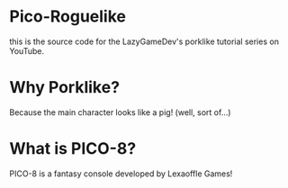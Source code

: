 # Pico-Roguelike
this is the source code for the LazyGameDev's porklike tutorial series on YouTube.

# Why Porklike?
Because the main character looks like a pig! (well, sort of...)

# What is PICO-8?
PICO-8 is a fantasy console developed by Lexaoffle Games! 
